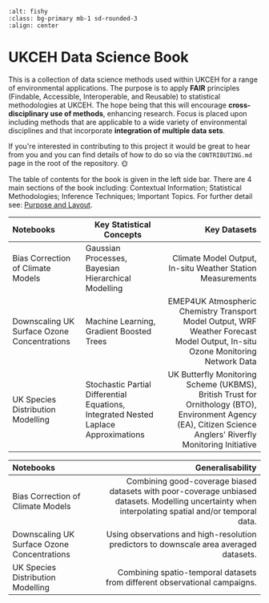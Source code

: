 <!-- ![EDS Abstract Image](EDS_Abstract.jpg) -->

```{image} EDS_Abstract.jpg 
:alt: fishy
:class: bg-primary mb-1 sd-rounded-3
:align: center
```


# UKCEH Data Science Book

This is a collection of data science methods used within UKCEH for a range of environmental applications. The purpose is to apply **FAIR** principles (Findable, Accessible, Interoperable, and Reusable) to statistical methodologies at UKCEH. The hope being that this will encourage **cross-disciplinary use of methods**, enhancing research. Focus is placed upon including methods that are applicable to a wide variety of environmental disciplines and that incorporate **integration of multiple data sets**. 

If you're interested in contributing to this project it would be great to hear from you and you can find details of how to do so via the `CONTRIBUTING.md` page in the root of the repository. 🌞

The table of contents for the book is given in the left side bar. There are 4 main sections of the book including: Contextual Information; Statistical Methodologies; Inference Techniques; Important Topics. For further detail see: [Purpose and Layout](../contextual_files/purpose.md).

| Notebooks | Key Statistical Concepts | Key Datasets |
| :--- | --- | ---: |
| Bias Correction of Climate Models | Gaussian Processes, Bayesian Hierarchical Modelling | Climate Model Output, In-situ Weather Station Measurements 
| Downscaling UK Surface Ozone Concentrations | Machine Learning, Gradient Boosted Trees | EMEP4UK Atmospheric Chemistry Transport Model Output, WRF Weather Forecast Model Output, In-situ Ozone Monitoring Network Data
| UK Species Distribution Modelling | Stochastic Partial Differential Equations, Integrated Nested Laplace Approximations | UK Butterfly Monitoring Scheme (UKBMS), British Trust for Ornithology (BTO), Environment Agency (EA), Citizen Science Anglers' Riverfly Monitoring Initiative

| Notebooks | Generalisability |
| :--- | ---: |
| Bias Correction of Climate Models | Combining good-coverage biased datasets with poor-coverage unbiased datasets. Modelling uncertainty when interpolating spatial and/or temporal data. 
| Downscaling UK Surface Ozone Concentrations | Using observations and high-resolution predictors to downscale area averaged datasets.
| UK Species Distribution Modelling | Combining spatio-temporal datasets  from different observational campaigns.
